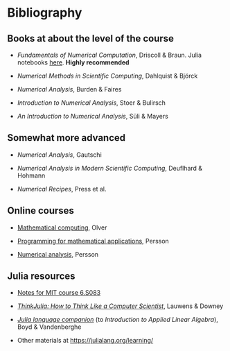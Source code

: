 # Bibliography

## Books at about the level of the course

- *Fundamentals of Numerical Computation*, Driscoll & Braun.
Julia notebooks [here](https://github.com/tobydriscoll/fnc-extras). **Highly recommended**

- *Numerical Methods in Scientific Computing*, Dahlquist & Björck

- *Numerical Analysis*, Burden & Faires

- *Introduction to Numerical Analysis*, Stoer & Bulirsch

- *An Introduction to Numerical Analysis*, Süli & Mayers


## Somewhat more advanced

- *Numerical Analysis*, Gautschi

- *Numerical Analysis in Modern Scientific Computing*, Deuflhard & Hohmann

- *Numerical Recipes*, Press et al.


## Online courses

- [Mathematical computing](http://www.maths.usyd.edu.au/u/olver/teaching/MATH3976), Olver

- [Programming for mathematical applications](http://persson.berkeley.edu/math124), Persson

- [Numerical analysis](http://persson.berkeley.edu/math128a), Persson




## Julia resources

- [Notes for MIT course 6.S083](https://github.com/dpsanders/6.S083)

- [*ThinkJulia: How to Think Like a Computer Scientist*](https://benlauwens.github.io/ThinkJulia.jl/latest/book.html), Lauwens & Downey

- [*Julia language companion*](http://vmls-book.stanford.edu/vmls-julia-companion.pdf) (to *Introduction to Applied Linear Algebra*), Boyd & Vandenberghe

- Other materials at https://julialang.org/learning/
